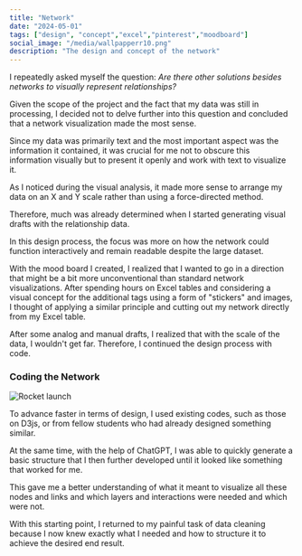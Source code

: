 ```yaml
---
title: "Network"
date: "2024-05-01"
tags: ["design", "concept","excel","pinterest","moodboard"]
social_image: "/media/wallpapperr10.png"
description: "The design and concept of the network"
---
```




I repeatedly asked myself the question:
*Are there other solutions besides networks to visually represent relationships?*

Given the scope of the project and the fact that my data was still in processing, I decided not to delve further into this question and concluded that a network visualization made the most sense.

Since my data was primarily text and the most important aspect was the information it contained, it was crucial for me not to obscure this information visually but to present it openly and work with text to visualize it.

As I noticed during the visual analysis, it made more sense to arrange my data on an X and Y scale rather than using a force-directed method.

Therefore, much was already determined when I started generating visual drafts with the relationship data.

In this design process, the focus was more on how the network could function interactively and remain readable despite the large dataset.

With the mood board I created, I realized that I wanted to go in a direction that might be a bit more unconventional than standard network visualizations. After spending hours on Excel tables and considering a visual concept for the additional tags using a form of "stickers" and images, I thought of applying a similar principle and cutting out my network directly from my Excel table.

After some analog and manual drafts, I realized that with the scale of the data, I wouldn't get far. Therefore, I continued the design process with code.

### Coding the Network

![Rocket launch](/media/wallpapperr10.png)

To advance faster in terms of design, I used existing codes, such as those on D3js, or from fellow students who had already designed something similar. 

At the same time, with the help of ChatGPT, I was able to quickly generate a basic structure that I then further developed until it looked like something that worked for me.

This gave me a better understanding of what it meant to visualize all these nodes and links and which layers and interactions were needed and which were not.

With this starting point, I returned to my painful task of data cleaning because I now knew exactly what I needed and how to structure it to achieve the desired end result.

